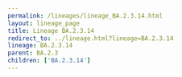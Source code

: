 ```yaml
---
permalink: /lineages/lineage_BA.2.3.14.html
layout: lineage_page
title: Lineage BA.2.3.14
redirect_to: ../lineage.html?lineage=BA.2.3.14
lineage: BA.2.3.14
parent: BA.2.3
children: ['BA.2.3.14']
---
```

